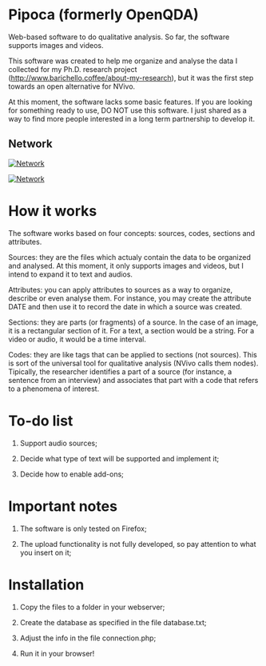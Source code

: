 # Pipoca (formerly OpenQDA)

Web-based software to do qualitative analysis. So far, the software supports images and videos.

This software was created to help me organize and analyse the data I collected for my Ph.D. research project (http://www.barichello.coffee/about-my-research), but it was the first step towards an open alternative for NVivo.

At this moment, the software lacks some basic features. If you are looking for something ready to use, DO NOT use this software. I just shared as a way to find more people interested in a long term partnership to develop it.

## Network

[![Network](https://img.shields.io/badge/QDA_networked_with-GIAnT-blue.svg)](https://github.com/DanielPollithy/GIAnT)

[![Network](https://img.shields.io/badge/QDA_networked_with-BarraQDA.svg)](https://github.com/BarraQDA/nvivotools)

# How it works

The software works based on four concepts: sources, codes, sections and attributes.

Sources: they are the files which actualy contain the data to be organized and analysed. At this moment, it only supports images and videos, but I intend to expand it to text and audios.

Attributes: you can apply attributes to sources as a way to organize, describe or even analyse them. For instance, you may create the attribute DATE and then use it to record the date in which a source was created.

Sections: they are parts (or fragments) of a source. In the case of an image, it is a rectangular section of it. For a text, a section would be a string. For a video or audio, it would be a time interval.

Codes: they are like tags that can be applied to sections (not sources). This is sort of the universal tool for qualitative analysis (NVivo calls them nodes). Tipically, the researcher identifies a part of a source (for instance, a sentence from an interview) and associates that part with a code that refers to a phenomena of interest.

# To-do list

1) Support audio sources;

2) Decide what type of text will be supported and implement it;

3) Decide how to enable add-ons;

# Important notes

1) The software is only tested on Firefox;

2) The upload functionality is not fully developed, so pay attention to what you insert on it;

# Installation

1) Copy the files to a folder in your webserver;

2) Create the database as specified in the file database.txt;

3) Adjust the info in the file connection.php;

4) Run it in your browser!
